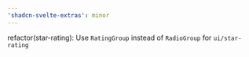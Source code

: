 ```yaml
---
'shadcn-svelte-extras': minor
---
```


refactor(star-rating): Use `RatingGroup` instead of `RadioGroup` for `ui/star-rating`
